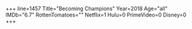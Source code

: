 +++
line=1457
Title="Becoming Champions"
Year=2018
Age="all"
IMDb="6.7"
RottenTomatoes=""
Netflix=1
Hulu=0
PrimeVideo=0
Disney=0
+++

